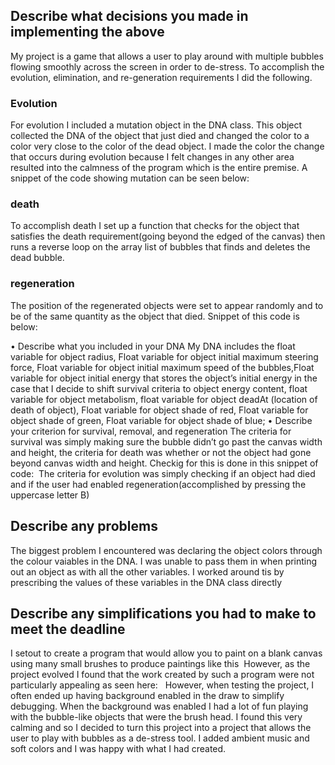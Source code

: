 ##  Describe what decisions you made in implementing the above
My project is a game that allows a user to play around with multiple bubbles flowing smoothly across the screen in order to de-stress. To accomplish the evolution, elimination, and re-generation requirements I did the following.

### Evolution
For evolution I included a mutation object in the DNA class. This object collected the DNA of the object that just died and changed the color to a color very close to the color of the dead object. I made the color the change that occurs during evolution because I felt changes in any other area resulted into the calmness of the program which is the entire premise. A snippet of the code showing mutation can be seen below:
![]()
### death
To accomplish death I set up a function that checks for the object that satisfies the death requirement(going beyond the edged of the canvas) then runs a reverse loop on the array list of bubbles that finds and deletes the dead bubble.

### regeneration
The position of the regenerated objects were set to appear randomly and to be of the same quantity as the object that died. Snippet of this code is below:
![]()



•	Describe what you included in your DNA
My DNA includes the   float variable for object radius, Float variable for object initial maximum steering force, Float variable for object initial maximum speed of the bubbles,Float variable for object initial energy that stores the object’s initial energy in the case that I decide to shift survival criteria to object energy content, float variable for object metabolism, float variable for object deadAt (location of death of object), Float variable for object shade of red, Float variable for object shade of green, Float variable for object shade of blue;
•	Describe your criterion for survival, removal, and regeneration
The criteria for survival was simply making sure the bubble didn’t go past the canvas width and height, the criteria for death was whether or not the object had gone beyond canvas width and height. Checkig for this is done in this snippet of code:
![]()
The criteria for evolution was simply checking if an object had died and if the user had enabled regeneration(accomplished by pressing the uppercase letter B)
## Describe any problems
The biggest problem I encountered was declaring the object colors through the colour vaiables in the DNA. I was unable to pass them in when printing out an object as with all the other variables. I worked around tis by prescribing the values of these variables in the DNA class directly
## Describe any simplifications you had to make to meet the deadline
I setout to create a program that would allow you to paint on a blank canvas using many small brushes to produce paintings like this
![]()
However, as the project evolved I found that the work created by such a program were not particularly appealing as seen here:
![]()
![]()
However, when testing the project, I often ended up having background enabled in the draw to simplify debugging. When the background was enabled I had a lot of fun playing with the bubble-like objects that were the brush head. I found this very calming and so I decided to turn this project into a project that allows the user to play with bubbles as a de-stress tool. I added ambient music and soft colors and I was happy with what I had created. 



